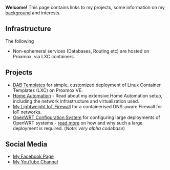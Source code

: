 **Welcome!** This page contains links to my projects, some information on my [background](history.html) and interests.

## Infrastructure

The following 
   * Non-ephemeral services (Databases, Routing etc) are hosted on Proxmox, via LXC containers.

## Projects

   * [DAB Templates](https://github.com/ngardiner/dab_templates) for simple, customized deployment of Linux Container Templates (LXC) on Proxmox VE.
   * [Home Automation](https://ngardiner.github.io/ha.html) - Read about my extensive Home Automation setup, including the network infrastructure and virtualization used.
   * [My Lightweight IoT Firewall](iot-firewall.md) for a containerised DNS-aware Firewall for IoT networks.
   * [OpenWRT Configuration System](https://github.com/ngardiner/openwrt_config) for configuring large deployments of OpenWRT systems - [read more](openwrt_deployments) on how and why such a large deployment is required. (_Note: very alpha codebase_)

## Social Media

   * [My Facebook Page](https://www.facebook.com/ngardiner.au)
   * [My YouTube Channel](https://www.youtube.com/channel/UCkebA82Wo43QoMuSYSDDm3g)

